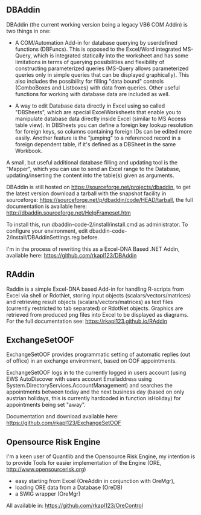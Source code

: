 ## DBAddin
DBAddin (the current working version being a legacy VB6 COM Addin) is two things in one:

- A COM/Automation Add-in for database querying by userdefined functions (DBFuncs). This is opposed to the Excel/Word integrated MS-Query, which is integrated statically into the worksheet and has some limitations in terms of querying possibilities and flexibility of constructing parameterized queries (MS-Query allows parameterized queries only in simple queries that can be displayed graphically). This also includes the possibility for filling "data bound" controls (ComboBoxes and Listboxes) with data from queries. Other useful functions for working with database data are included as well.

- A way to edit Database data directly in Excel using so called "DBSheets", which are special ExcelWorksheets that enable you to manipulate database data directly inside Excel (similar to MS Access table view). In DBSheets you can define a foreign key lookup resolution for foreign keys, so columns containing foreign IDs can be edited more easily. Another feature is the "jumping" to a referenced record in a foreign dependent table, if it's defined as a DBSheet in the same Workbook.

A small, but useful additional database filling and updating tool is the "Mapper", which you can use to send an Excel range to the Database, updating/inserting the content into the table(s) given as arguments.

DBAddin is still hosted on https://sourceforge.net/projects/dbaddin, to get the latest version download a tarball with the snapshot facility in sourceforge: https://sourceforge.net/p/dbaddin/code/HEAD/tarball, the full documentation is available here: http://dbaddin.sourceforge.net/HelpFrameset.htm

To install this, run dbaddin-code-2/install/install.cmd as administrator. To configure your environment, edit dbaddin-code-2/install/DBAddinSettings.reg before.

I'm in the process of rewriting this as a Excel-DNA Based .NET Addin, available here: https://github.com/rkapl123/DBAddin

## RAddin
Raddin is a simple Excel-DNA based Add-in for handling R-scripts from Excel via shell or RdotNet, storing input objects (scalars/vectors/matrices)
and retrieving result objects (scalars/vectors/matrices) as text files (currently restricted to tab separated) or RdotNet objects.
Graphics are retrieved from produced png files into Excel to be displayed as diagrams.  
For the full documentation see: https://rkapl123.github.io/RAddin

## ExchangeSetOOF

ExchangeSetOOF provides programmatic setting of automatic replies (out of office) in an exchange environment, based on OOF appointments.

ExchangeSetOOF logs in to the currently logged in users account (using EWS AutoDiscover with users account Emailaddress using System.DirectoryServices.AccountManagement) and searches the appointments between today and the next business day (based on only austrian holidays, this is currently hardcoded in function isHoliday) for appointments being set "away".

Documentation and download available here: https://github.com/rkapl123/ExchangeSetOOF

## Opensource Risk Engine

I'm a keen user of Quantlib and the Opensource Risk Engine, my intention is to provide Tools for easier implementation of the Engine (ORE, http://www.opensourcerisk.org)

- easy starting from Excel (OreAddin in conjunction with OreMgr),
- loading ORE data from a Database (OreDB)
- a SWIG wrapper (OreMgr)

All available in: https://github.com/rkapl123/OreControl
